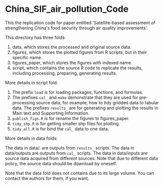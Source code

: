 # China_SIF_air_pollution_Code

This the replication code for paper entitled 'Satellite-based assessment of strengthening China's food security through air quality improvements'.

This directory has three folds:

1. data, which stores the processed and original source data.
2. figures, which stores the plotted figures from R scripts, but in their specific name.
3. figures_paper, which stores the figures with indexed name.
4. script, which contains the source R code to replicate the results, including processing, preparing, generating results. 

More details in script fold:

1. The prefix `load` is for loading packages, functions, and formulas.
2. The prefixes `cal_` and `make` demonstrate that they are used for pre-processing source data, for example, how to tidy gridded data to tabular data.
The prefixes `results_` are for generating and plotting the results in Main text and Supporting Information.
4. `publish_figs.R` is for rename the figures to figures_paper.
5. `tidy_shp.R` is for getting smaller shp files for plotting.
6. `tidy_all.R` is for bind the `cal_` data to one data.

More details in data folds:

The data in data/. are outputs from `results_` scripts.
The data in data/outputs are outputs from `cal_` scripts.
The data in data/inputs are source data acquired from different sources. Note that due to different data policy, the source data should be download by oneself.

Note that the data fold does not contains due to its large volume. You can contact the authors for them, if you want.

